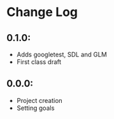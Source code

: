 # Change Log

## 0.1.0:
- Adds googletest, SDL and GLM
- First class draft

## 0.0.0:
- Project creation
- Setting goals